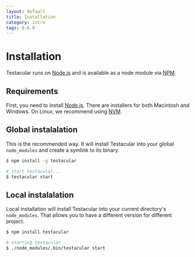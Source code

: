 ```yaml
---
layout: default
title: Installation
category: intro
tags: 0.6.0
---
```

# Installation

Testacular runs on [Node.js] and is available as a node module via [NPM].

## Requirements

First, you need to install [Node.js]. There are installers for both
Macintosh and Windows. On Linux, we recommend using [NVM].

## Global instalalation
This is the recommended way. It will install Testacular into your global `node_modules` and create a symlink to its binary.

```bash
$ npm install -g testacular

# start testacular...
$ testacular start
```

## Local instalalation
Local installation will install Testacular into your current directory's `node_modules`. That allows you to have a different version for different project.

```bash
$ npm install testacular

# starting testacular
$ ./node_modules/.bin/testacular start
```


[Node.js]: http://nodejs.org/
[NPM]: https://npmjs.org/
[NVM]: https://github.com/creationix/nvm
